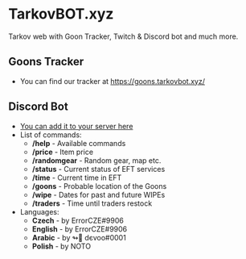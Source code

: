 # TarkovBOT.xyz
Tarkov web with Goon Tracker, Twitch &amp; Discord bot and much more.
## Goons Tracker
* You can find our tracker at https://goons.tarkovbot.xyz/

## Discord Bot
* [You can add it to your server here](https://discord.com/api/oauth2/authorize?client_id=929382392739799132&permissions=414467868736&scope=applications.commands%20bot)
* List of commands:
  * **/help** - Available commands
  * **/price** - Item price
  * **/randomgear** - Random gear, map etc.
  * **/status** - Current status of EFT services
  * **/time** - Current time in EFT
  * **/goons** - Probable location of the Goons
  * **/wipe** - Dates for past and future WIPEs
  * **/traders** - Time until traders restock
* Languages:
  * **Czech** - by ErrorCZE#9906
  * **English** - by ErrorCZE#9906
  * **Arabic** - by ↬🐁 dєvoo#0001
  * **Polish** - by NOTO

